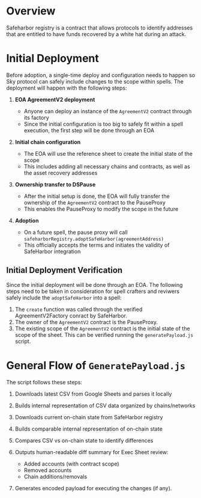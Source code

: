 # Overview

Safeharbor registry is a contract that allows protocols to identify addresses that are entitled to have funds recovered by a white hat during an attack.

# Initial Deployment

Before adoption, a single-time deploy and configuration needs to happen so Sky protocol can safely include changes to the scope within spells. The deployment will happen with the following steps:

1. **EOA AgreementV2 deployment**
   - Anyone can deploy an instance of the `AgreementV2` contract through its factory
   - Since the initial configuration is too big to safely fit within a spell execution, the first step will be done through an EOA

2. **Initial chain configuration** 
   - The EOA will use the reference sheet to create the initial state of the scope
   - This includes adding all necessary chains and contracts, as well as the asset recovery addresses

3. **Ownership transfer to DSPause**
   - After the initial setup is done, the EOA will fully transfer the ownership of the `AgreementV2` contract to the PauseProxy
   - This enables the PauseProxy to modify the scope in the future

4. **Adoption**
   - On a future spell, the pause proxy will call `safeharborRegistry.adoptSafeHarbor(agreementAddress)` 
   - This officially accepts the terms and initiates the validity of SafeHarbor integration

## Initial Deployment Verification

Since the initial deployment will be done through an EOA. The following steps need to be taken in consideration for spell crafters and reviwers safely include the `adoptSafeHarbor` into a spell:

1. The `create` function was called through the verified AgreementV2Factory conract by SafeHarbor.
2. The owner of the `AgreementV2` contract is the PauseProxy.
3. The existing scope of the `AgreementV2` contract is the initial state of the scope of the sheet. This can be verified running the `generatePayload.js` script.

# General Flow of `GeneratePayload.js`

The script follows these steps:

1. Downloads latest CSV from Google Sheets and parses it locally

2. Builds internal representation of CSV data organized by chains/networks

3. Downloads current on-chain state from SafeHarbor registry

4. Builds comparable internal representation of on-chain state

5. Compares CSV vs on-chain state to identify differences

6. Outputs human-readable diff summary for Exec Sheet review:
   - Added accounts (with contract scope)
   - Removed accounts
   - Chain additions/removals

7. Generates encoded payload for executing the changes (if any).
